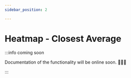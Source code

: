```yaml
---
sidebar_position: 2

---
```


# Heatmap - Closest Average

:::info coming soon

Documentation of the functionality will be online soon. 🧑🏻‍💻

:::
